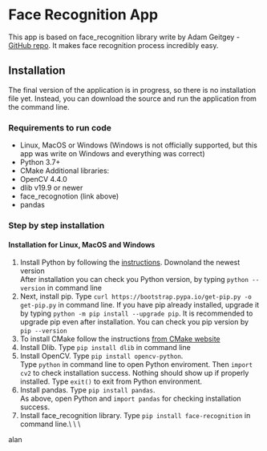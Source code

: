 # Face Recognition App
This app is based on face_recognition library write by Adam Geitgey -  [GitHub repo](https://github.com/ageitgey/face_recognition). It makes face recognition process incredibly easy.

## Installation
The final version of the application is in progress, so there is no installation file yet. Instead, you can download the source and run the application from the command line. 

### Requirements to run code
- Linux, MacOS or Windows (Windows is not officially supported, but this app was write on Windows and everything was correct)
- Python 3.7+
- CMake
Additional libraries:
- OpenCV 4.4.0
- dlib v19.9 or newer
- face_recognotion (link above)
- pandas

### Step by step installation
#### Installation for Linux, MacOS and Windows
1. Install Python by following the [instructions](https://www.python.org/downloads/). Downoland the newest version\
After installation you can check you Python version, by typing ```python --version``` in command line
2. Next, install pip. Type ```curl https://bootstrap.pypa.io/get-pip.py -o get-pip.py``` in command line. If you have pip already installed, upgrade it by typing ```python -m pip install --upgrade pip```. It is recommended to upgrade pip even after installation. You can check you pip version by ```pip --version```
3. To install CMake follow the instructions [from CMake website](https://cmake.org/install/)
4. Install Dlib. Type `pip install dlib` in command line
5. Install OpenCV. Type `pip install opencv-python`.\
Type `python` in command line to open Python enviroment. Then `import cv2` to check installation success. Nothing should show up if properly installed. Type `exit()` to exit from Python environment.
6. Install pandas. Type `pip install pandas`.\
As above, open Python and `import pandas` for checking installation success.
7. Install face_recognition library. Type `pip install face-recognition` in command line.\ \ \


alan

